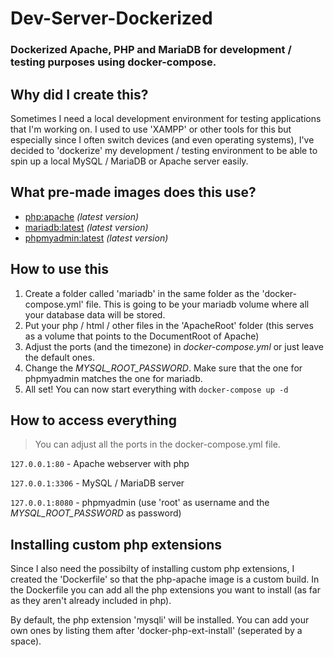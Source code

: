 # Dev-Server-Dockerized
### Dockerized Apache, PHP and MariaDB for development / testing purposes using docker-compose.

## Why did I create this?
Sometimes I need a local development environment for testing applications that I'm working on. I used to use 'XAMPP' or other tools for this but especially since I often switch devices (and even operating systems), I've decided to 'dockerize' my development / testing environment to be able to spin up a local MySQL / MariaDB or Apache server easily.

## What pre-made images does this use?
* [php:apache](https://hub.docker.com/_/php) *(latest version)*
* [mariadb:latest](https://hub.docker.com/_/mariadb) *(latest version)*
* [phpmyadmin:latest](https://hub.docker.com/_/phpmyadmin) *(latest version)*

## How to use this
1. Create a folder called 'mariadb' in the same folder as the 'docker-compose.yml' file. This is going to be your mariadb volume where all your database data will be stored.
2. Put your php / html / other files in the 'ApacheRoot' folder (this serves as a volume that points to the DocumentRoot of Apache)
3. Adjust the ports (and the timezone) in *docker-compose.yml* or just leave the default ones.
4. Change the *MYSQL_ROOT_PASSWORD*. Make sure that the one for phpmyadmin matches the one for mariadb.
5. All set! You can now start everything with
```docker-compose up -d```

## How to access everything
> You can adjust all the ports in the docker-compose.yml file.

```127.0.0.1:80``` - Apache webserver with php


```127.0.0.1:3306``` - MySQL / MariaDB server


```127.0.0.1:8080``` - phpmyadmin (use 'root' as username and the *MYSQL_ROOT_PASSWORD* as password)

## Installing custom php extensions
Since I also need the possibilty of installing custom php extensions, I created the 'Dockerfile' so that the php-apache image is a custom build. In the Dockerfile you can add all the php extensions you want to install (as far as they aren't already included in php).

By default, the php extension 'mysqli' will be installed. You can add your own ones by listing them after 'docker-php-ext-install' (seperated by a space).
